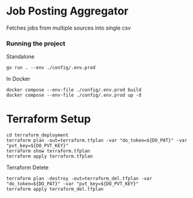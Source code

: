 # Job Posting Aggregator
Fetches jobs from multiple sources into single csv

### Running the project

Standalone
```
go run . --env ./config/.env.prod
```

In Docker
```
docker compose --env-file ./config/.env.prod build
docker compose --env-file ./config/.env.prod up -d
```




# Terraform Setup

```
cd terraform_deployment
terraform plan -out=terraform.tfplan -var "do_token=${DO_PAT}" -var "pvt_key=${DO_PVT_KEY}"
terraform show terraform.tfplan
terraform apply terraform.tfplan
```

Terraform Delete
```
terraform plan -destroy -out=terraform_del.tfplan -var "do_token=${DO_PAT}" -var "pvt_key=${DO_PVT_KEY}"
terraform apply terraform_del.tfplan
```
